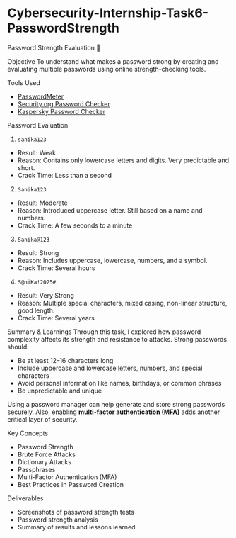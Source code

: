 # Cybersecurity-Internship-Task6-PasswordStrength
Password Strength Evaluation 🔐

Objective
To understand what makes a password strong by creating and evaluating multiple passwords using online strength-checking tools.

Tools Used
- [PasswordMeter](https://passwordmeter.com)
- [Security.org Password Checker](https://www.security.org/how-secure-is-my-password/)
- [Kaspersky Password Checker](https://www.kaspersky.com/password-check)

Password Evaluation

1. `sanika123`
- Result: Weak
- Reason: Contains only lowercase letters and digits. Very predictable and short.
- Crack Time: Less than a second

2. `Sanika123`
- Result: Moderate
- Reason: Introduced uppercase letter. Still based on a name and numbers.
- Crack Time: A few seconds to a minute

3. `Sanika@123`
- Result: Strong
- Reason: Includes uppercase, lowercase, numbers, and a symbol.
- Crack Time: Several hours

4. `S@niKa!2025#`
- Result: Very Strong
- Reason: Multiple special characters, mixed casing, non-linear structure, good length.
- Crack Time: Several years

Summary & Learnings
Through this task, I explored how password complexity affects its strength and resistance to attacks. Strong passwords should:
- Be at least 12–16 characters long
- Include uppercase and lowercase letters, numbers, and special characters
- Avoid personal information like names, birthdays, or common phrases
- Be unpredictable and unique

Using a password manager can help generate and store strong passwords securely. Also, enabling **multi-factor authentication (MFA)** adds another critical layer of security.

 Key Concepts
- Password Strength
- Brute Force Attacks
- Dictionary Attacks
- Passphrases
- Multi-Factor Authentication (MFA)
- Best Practices in Password Creation

Deliverables
- Screenshots of password strength tests
- Password strength analysis
- Summary of results and lessons learned

